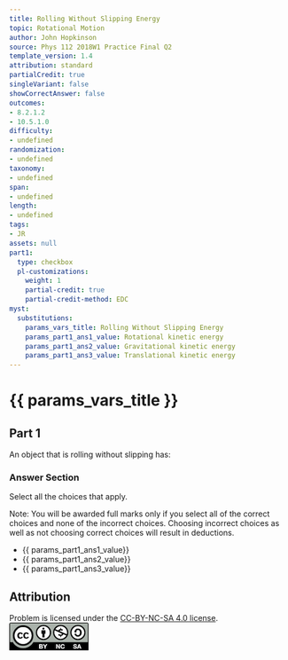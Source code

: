 ```yaml
---
title: Rolling Without Slipping Energy
topic: Rotational Motion
author: John Hopkinson
source: Phys 112 2018W1 Practice Final Q2
template_version: 1.4
attribution: standard
partialCredit: true
singleVariant: false
showCorrectAnswer: false
outcomes:
- 8.2.1.2
- 10.5.1.0
difficulty:
- undefined
randomization:
- undefined
taxonomy:
- undefined
span:
- undefined
length:
- undefined
tags:
- JR
assets: null
part1:
  type: checkbox
  pl-customizations:
    weight: 1
    partial-credit: true
    partial-credit-method: EDC
myst:
  substitutions:
    params_vars_title: Rolling Without Slipping Energy
    params_part1_ans1_value: Rotational kinetic energy
    params_part1_ans2_value: Gravitational kinetic energy
    params_part1_ans3_value: Translational kinetic energy
---
```

# {{ params_vars_title }}

## Part 1

An object that is rolling without slipping has:

### Answer Section

Select all the choices that apply.

Note: You will be awarded full marks only if you select all of the correct choices and none of the incorrect choices. Choosing incorrect choices as well as not choosing correct choices will result in deductions.

- {{ params_part1_ans1_value}}
- {{ params_part1_ans2_value}}
- {{ params_part1_ans3_value}}

## Attribution

Problem is licensed under the [CC-BY-NC-SA 4.0 license](https://creativecommons.org/licenses/by-nc-sa/4.0/).<br> ![The Creative Commons 4.0 license requiring attribution-BY, non-commercial-NC, and share-alike-SA license.](https://raw.githubusercontent.com/firasm/bits/master/by-nc-sa.png)